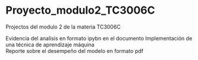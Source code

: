 # Proyecto_modulo2_TC3006C
Projectos del modulo 2 de la materia TC3006C

Evidencia del analisis en formato ipybn en el documento Implementación de una técnica de aprendizaje máquina  
Reporte sobre el desempeño del modelo en formato pdf
